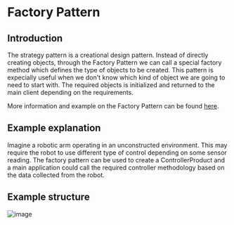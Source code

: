 # Factory Pattern

## Introduction
The strategy pattern is a creational design pattern.
Instead of directly creating objects, through the Factory Pattern we can call a special factory method which defines the type of objects to be created.
This pattern is expecially useful when we don't know which kind of object we are going to need to start with. The required objects is initialized and returned to the main client depending on the requirements.

More information and example on the Factory Pattern can be found [here](https://refactoring.guru/design-patterns/factory_method).

## Example explanation
Imagine a robotic arm operating in an unconstructed environment. This may require the robot to use different type of control depending on some sensor reading. The factory pattern can be used to create a ControllerProduct and a main application could call the required controller methodology based on the data collected from the robot.


## Example structure
![image](https://github.com/giusebar/design_patterns_robotics/blob/master/bridge_pattern/images/factory_pattern.png?raw=true)
